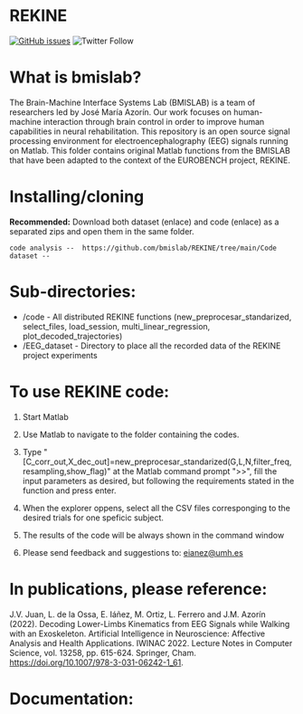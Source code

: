 # REKINE
[![GitHub issues](https://img.shields.io/github/issues/sccn/bmsilab?color=%23fa251e&logo=GitHub)](https://github.com/bmislab/REKINE/issues)
![Twitter Follow](https://img.shields.io/twitter/follow/BMISLab?style=social)

# What is bmislab?
The Brain-Machine Interface Systems Lab (BMISLAB) is a team of researchers led by José María Azorín. Our work focuses on human-machine interaction through brain control in order to improve human capabilities in neural rehabilitation.
This repository is an open source signal processing environment for electroencephalography (EEG) signals running on Matlab. This folder contains original Matlab functions from the BMISLAB that have been adapted to the context of the EUROBENCH project, REKINE.

# Installing/cloning
**Recommended:** Download both dataset (enlace) and code (enlace) as a separated zips and open them in the same folder.
```
code analysis --  https://github.com/bmislab/REKINE/tree/main/Code
dataset -- 
```

# Sub-directories:

 - /code - All distributed REKINE functions (new_preprocesar_standarized, select_files, load_session, multi_linear_regression, plot_decoded_trajectories)
 - /EEG_dataset   - Directory to place all the recorded data of the REKINE project experiments

# To use REKINE code: 

1. Start Matlab

2. Use Matlab to navigate to the folder containing the codes.

3. Type "[C_corr_out,X_dec_out]=new_preprocesar_standarized(G,L,N,filter_freq,resampling,show_flag)" at the Matlab command prompt ">>", fill the input parameters as desired, but following the requirements stated in the function and press enter.

4. When the explorer oppens, select all the CSV files corresponging to the desired trials for one speficic subject.

5. The results of the code will be always shown in the command window

6. Please send feedback and suggestions to: eianez@umh.es

# In publications, please reference:

J.V. Juan, L. de la Ossa, E. Iáñez, M. Ortiz, L. Ferrero and J.M. Azorín (2022). Decoding Lower-Limbs Kinematics from EEG Signals while Walking with an Exoskeleton. Artificial Intelligence in Neuroscience: Affective Analysis and Health Applications. IWINAC 2022. Lecture Notes in Computer Science, vol. 13258, pp. 615-624. Springer, Cham. https://doi.org/10.1007/978-3-031-06242-1_61.
 
# Documentation:

